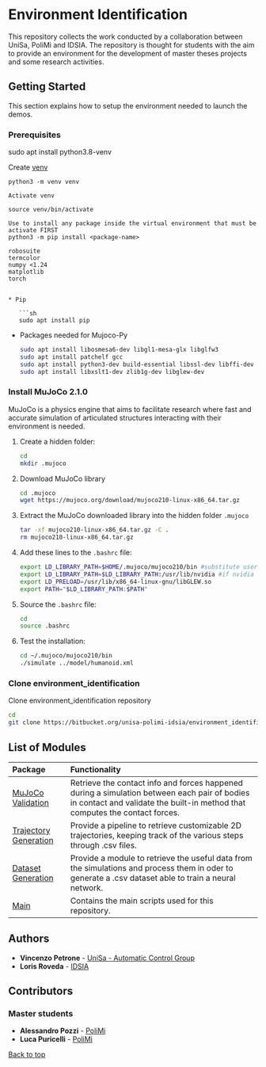 # Environment Identification

This repository collects the work conducted by a collaboration between UniSa, PoliMi and IDSIA. The repository is thought for students with the aim to provide an environment for the development of master theses projects and some research activities.

## Getting Started

This section explains how to setup the environment needed to launch the demos.

### Prerequisites

<!-- * [Anaconda](https://docs.conda.io/projects/conda/en/latest/user-guide/install/index.html)
* Git

   ```sh
   sudo apt install git
   ``` -->

sudo apt install python3.8-venv

Create [venv](https://linuxhint.com/python-virtualenv-tutorial/) 
```
python3 -m venv venv

Activate venv

source venv/bin/activate

Use to install any package inside the virtual environment that must be activate FIRST
python3 -m pip install <package-name>

robosuite 
termcolor
numpy <1.24
matplotlib
torch


* Pip

   ```sh
   sudo apt install pip
   ```

* Packages needed for Mujoco-Py

   ```sh
   sudo apt install libosmesa6-dev libgl1-mesa-glx libglfw3
   sudo apt install patchelf gcc
   sudo apt install python3-dev build-essential libssl-dev libffi-dev libxml2-dev
   sudo apt install libxslt1-dev zlib1g-dev libglew-dev
   ```

### Install MuJoCo 2.1.0

MuJoCo is a physics engine that aims to facilitate research where fast and accurate simulation of articulated structures interacting with their environment is needed.

1. Create a hidden folder:

   ```sh
   cd
   mkdir .mujoco
   ```

2. Download MuJoCo library

   ```sh
   cd .mujoco
   wget https://mujoco.org/download/mujoco210-linux-x86_64.tar.gz
   ```

3. Extract the MuJoCo downloaded library into the hidden folder `.mujoco`

   ```sh
   tar -xf mujoco210-linux-x86_64.tar.gz -C .
   rm mujoco210-linux-x86_64.tar.gz
   ```

4. Add these lines to the `.bashrc` file:

   ```sh
   export LD_LIBRARY_PATH=$HOME/.mujoco/mujoco210/bin #substitute username with your username
   export LD_LIBRARY_PATH=$LD_LIBRARY_PATH:/usr/lib/nvidia #if nvidia graphic
   export LD_PRELOAD=/usr/lib/x86_64-linux-gnu/libGLEW.so
   export PATH="$LD_LIBRARY_PATH:$PATH"
   ```

5. Source the `.bashrc` file:

   ```sh
   cd
   source .bashrc
   ```

6. Test the installation:

   ```sh
   cd ~/.mujoco/mujoco210/bin
   ./simulate ../model/humanoid.xml
   ```

### Clone environment_identification

Clone environment_identification repository

   ```sh
   cd
   git clone https://bitbucket.org/unisa-polimi-idsia/environment_identification/
   ```

<!-- ### Clone robosuite

Robosuite is a simulation framework powered by the MuJoCo physics engine that offers a suite of benchmark environments.

1. Clone the robosuite repository:

   ```sh
   cd environment_identification
   git clone https://github.com/StanfordVL/robosuite.git
   ```

2. Rename robosuite folder to avoid path conflicts

   ```sh
   mv robosuite robosuite_master
   ```

3. Substitute the file osc.py in robosuite:

   ```sh
   cp dataset_generation/osc.py robosuite_master/robosuite/controllers
   ```

### Create and activate a Conda environment with the required packages


   ```sh
   cd environment_identification
   conda create --name env_identification
   conda activate env_identification
   pip install -r requirements.txt
   ``` -->

## List of Modules

| Package                                                                       | Functionality                                      |
| :------------------------------------------------------------------------- | :------------------------------------------------- |
| [MuJoCo Validation](/mujoco_validation) | Retrieve the contact info and forces happened during a simulation between each pair of bodies in contact and validate the built-in method that computes the contact forces. |
| [Trajectory Generation](/trajectory_generation) | Provide a pipeline to retrieve customizable 2D trajectories, keeping track of the various steps through .csv files. |
| [Dataset Generation](/dataset_generation) | Provide a module to retrieve the useful data from the simulations and process them in oder to generate a .csv dataset able to train a neural network. |
| [Main](/main) | Contains the main scripts used for this repository. |

## Authors

* **Vincenzo Petrone** - [UniSa - Automatic Control Group](http://www.automatica.unisa.it/)
* **Loris Roveda** - [IDSIA](https://www.idsia.ch/)

## Contributors

### Master students

* **Alessandro Pozzi** - [PoliMi](https://www.polimi.it/)
* **Luca Puricelli** - [PoliMi](https://www.polimi.it/)

[Back to top](#environment-identification)
